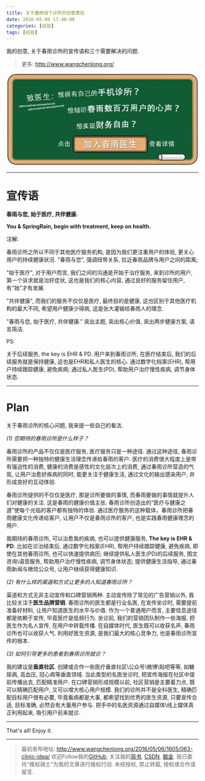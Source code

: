```yaml
---
title: 关于春雨线下诊所的创意策划
date: 2016-05-06 17:40:00
categories: [经验]
tags: [经验]
---
```


我的创意, 关于春雨诊所的宣传语和三个需要解决的问题.

<!-- more -->
> 更多: http://www.wangchenlong.org/

![春雨](063-clinic-idea/clinic-logo.jpg)

---

# 宣传语

**春雨与您, 始于医疗, 共伴健康.**

**You & SpringRain, begin with treatment, keep on health.**

注解: 

春雨诊所之所以不同于其他医疗服务机构, 是因为我们更注重用户的体验, 更关心用户的持续健康状况. 
"春雨与您", 强调纽带关系, 拉近春雨品牌与用户之间的距离; 

"始于医疗", 对于用户而言, 我们之间的沟通是开始于治疗服务, 来到诊所的用户, 第一个诉求就是治好症状, 这也是我们的核心内容, 通过良好的服务留住用户, 有"始"才有发展.

"共伴健康", 而我们的服务不仅仅是医疗, 最终目的是健康, 这也区别于其他医疗机构的最大不同, 希望用户健康少得病, 这是张大灌输给春雨人的理念.

"春雨与您, 始于医疗, 共伴健康." 突出主题, 突出核心价值, 突出两步健康方案, 语言简洁.

PS:

关于后续服务, the key is EHR & PD. 用户来到春雨诊所, 在医疗结束后, 我们的后续服务就是保持健康, 这也是EHR和私人医生的核心. 通过数字化档案(EHR), 帮用户持续跟踪健康, 避免疾病; 通过私人医生(PD), 帮助用户治疗慢性疾病, 调节身体状态. 

---

# Plan

关于春雨诊所的核心问题, 我来提一些自己的看法.

*(1) 您期待的春雨诊所是什么样子？*

春雨诊所的产品不仅仅是医疗服务, 医疗服务只是一种途径. 通过这种途径, 春雨诊所需要把一种独特的健康生活理念传递给春雨的客户. 医疗的消费很大程度上是带有强迫性的消费, 健康的消费是感性的文化层次上的消费, 通过春雨诊所营造的气氛, 让用户治愈好疾病的同时, 能更关注于健康生活, 通过文化的输出感染用户, 并形成良好的互动体验.

春雨诊所提供的不仅仅是医疗, 那是诊所要做的事情, 而春雨要做的事情就提升人们对健康的关注. 这是春雨的健康价值主张. 春雨诊所创造出的“医疗与健康之道”使每个光临的客户都有独特的体验. 通过医疗服务的这种载体，春雨诊所把春雨健康文化传递给客户, 让用户不仅是春雨诊所的客户, 也是实践春雨健康理念的用户.

我期待的春雨诊所, 可以治愈我的疾病, 也可以提供健康服务, **The key is EHR & PD**. 比如在诊治结束后, 通过数字化档案(EHR), 帮用户持续跟踪健康, 避免疾病, 即使在其他春雨诊所, 也可以快速提供病历; 继续提供私人医生(PD)的后续服务, 图文咨询\语音服务, 帮助用户治疗慢性疾病, 调节身体状态; 提供健康生活指导, 通过春雨新闻与微信公众号, 让用户继续获得健康知识.

*(2) 有什么样的渠道和方式让更多的人知道春雨诊所？*

渠道和方式无非主动宣传和口碑营销两种. 主动宣传除了常见的广告营销以外, 我比较关注于**医生品牌营销**. 春雨诊所的医生都是行业名医, 在宣传坐诊时, 需要提前准备好材料, 让用户知道医生的水平与价值. 作为一个普通用户而言, 主要信息途径都是依赖于宣传, 毕竟医疗是低频行为. 坐诊前, 我们的营销团队制作一些海报, 把医生作为名人宣传, 在用户中转载传播. 在自媒体时代, 医生既可以收获名声, 春雨诊所也可以收获人气. 利用好医生资源, 是我们最大的核心竞争力, 也是春雨诊所宣传的根本.


*(3) 如何引导更多的患者到春雨诊所就诊？*

我的建议是**垂直社区**. 创建或合作一些医疗垂直社区\公众号\微博\贴吧等等, 如糖尿病, 高血压, 冠心病等垂直领域. 当此类型的名医坐诊时, 把宣传海报在社区中提前传播出去, 匹配精准用户. 在口碑营销形成规模以前, 社区营销是主要着力点, 既可以精确匹配用户, 又可以增大核心用户规模. 我们的诊所并不是全科医生, 精确匹配目标用户很有必要, 毕竟看病都是大事, 都希望找到优秀的医生资源, 只要宣传合适, 目标准确, 必然会有大量用户参与. 把手中的名医资源通过自媒体\线上媒体真正利用起来, 吸引用户前来就诊.

---

That's all! Enjoy it.

---

> 最初发布地址: 
> http://www.wangchenlong.org/2016/05/06/1605/063-clinic-idea/
> 欢迎Follow我的[GitHub](https://github.com/SpikeKing), 关注我的[简书](http://www.jianshu.com/users/e2b4dd6d3eb4/latest_articles), [CSDN](http://blog.csdn.net/caroline_wendy), [掘金](http://gold.xitu.io/#/user/56de98c2f3609a005442ec58). 
> 我已委托“维权骑士”为我的文章进行维权行动. 未经授权, 禁止转载, 授权或合作请留言.

